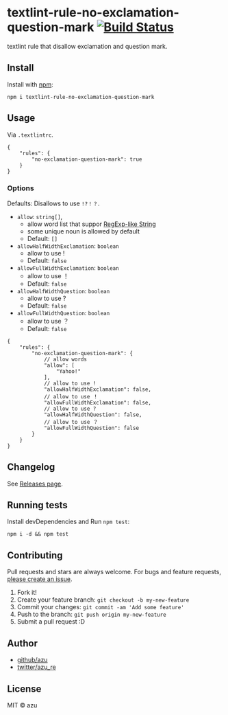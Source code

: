 # textlint-rule-no-exclamation-question-mark [![Build Status](https://travis-ci.org/textlint-rule/textlint-rule-no-exclamation-question-mark.svg?branch=master)](https://travis-ci.org/textlint-rule/textlint-rule-no-exclamation-question-mark)

textlint rule that disallow exclamation and question mark.

## Install

Install with [npm](https://www.npmjs.com/):

    npm i textlint-rule-no-exclamation-question-mark

## Usage

Via `.textlintrc`.

```
{
    "rules": {
        "no-exclamation-question-mark": true
    }
}
```

### Options

Defaults: Disallows to use `!?！？`.

- `allow`: `string[]`,
    - allow word list that suppor [RegExp-like String](https://github.com/textlint/textlint-filter-rule-allowlist#regexp-like-string)
    - some unique noun is allowed by default
    - Default: `[]`
- `allowHalfWidthExclamation`: `boolean`
    - allow to use !
    - Default: `false`
- `allowFullWidthExclamation`: `boolean`
    - allow to use ！
    - Default: `false`
- `allowHalfWidthQuestion`: `boolean`
    - allow to use ?
    - Default: `false`
- `allowFullWidthQuestion`: `boolean`
    - allow to use ？
    - Default: `false`

```
{
    "rules": {
        "no-exclamation-question-mark": {
            // allow words
            "allow": [
                "Yahoo!"
            ],
            // allow to use !
            "allowHalfWidthExclamation": false,
            // allow to use ！
            "allowFullWidthExclamation": false,
            // allow to use ?
            "allowHalfWidthQuestion": false,
            // allow to use ？
            "allowFullWidthQuestion": false
        }
    }
}
```


## Changelog

See [Releases page](https://github.com/textlint-rule/textlint-rule-no-exclamation-question-mark/releases).

## Running tests

Install devDependencies and Run `npm test`:

    npm i -d && npm test

## Contributing

Pull requests and stars are always welcome.
For bugs and feature requests, [please create an issue](https://github.com/textlint-rule/textlint-rule-no-exclamation-question-mark/issues).

1. Fork it!
2. Create your feature branch: `git checkout -b my-new-feature`
3. Commit your changes: `git commit -am 'Add some feature'`
4. Push to the branch: `git push origin my-new-feature`
5. Submit a pull request :D

## Author

- [github/azu](https://github.com/azu)
- [twitter/azu_re](http://twitter.com/azu_re)

## License

MIT © azu
